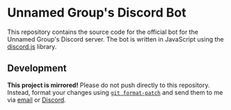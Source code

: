 # Unnamed Group's Discord Bot

This repository contains the source code for the official bot for the Unnamed Group's Discord server. The bot is written in JavaScript using the [discord.js](https://discord.js.org) library.

## Development

**This project is mirrored!** Please do not push directly to this repository. Instead, format your changes using [`git format-patch`](https://git-scm.com/docs/git-format-patch) and send them to me via [email](mailto:git@zue.dev) or [Discord](https://discord.com/users/723361818940276736).
